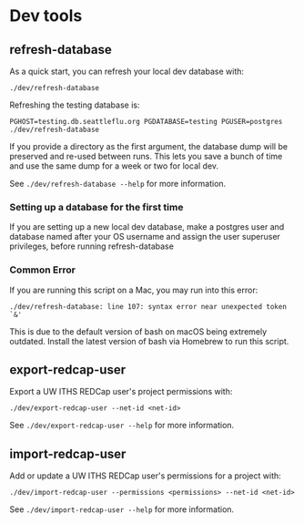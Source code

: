 # Dev tools

## refresh-database

As a quick start, you can refresh your local dev database with:

    ./dev/refresh-database

Refreshing the testing database is:

    PGHOST=testing.db.seattleflu.org PGDATABASE=testing PGUSER=postgres ./dev/refresh-database

If you provide a directory as the first argument, the database dump will be
preserved and re-used between runs.  This lets you save a bunch of time and use
the same dump for a week or two for local dev.

See `./dev/refresh-database --help` for more information.

### Setting up a database for the first time

If you are setting up a new local dev database, make a postgres user and database named after
your OS username and assign the user superuser privileges, before running refresh-database

### Common Error
If you are running this script on a Mac, you may run into this error:
```
./dev/refresh-database: line 107: syntax error near unexpected token `&'
```
This is due to the default version of bash on macOS being extremely outdated.
Install the latest version of bash via Homebrew to run this script.


## export-redcap-user

Export a UW ITHS REDCap user's project permissions with:

    ./dev/export-redcap-user --net-id <net-id>

See `./dev/export-redcap-user --help` for more information.


## import-redcap-user

Add or update a UW ITHS REDCap user's permissions for a project with:

    ./dev/import-redcap-user --permissions <permissions> --net-id <net-id>

See `./dev/import-redcap-user --help` for more information.
